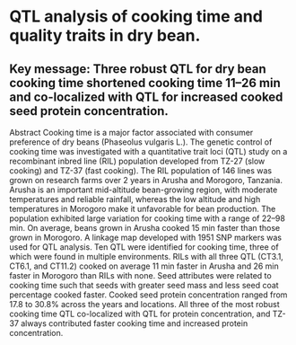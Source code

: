 # QTL analysis of cooking time and quality traits in dry bean.


## Key message: Three robust QTL for dry bean cooking time shortened cooking time 11–26 min and co-localized with QTL for increased cooked seed protein concentration.

Abstract Cooking time is a major factor associated with consumer preference of dry beans (Phaseolus vulgaris L.). The genetic control of cooking time was investigated with a quantitative trait loci (QTL) study on a recombinant inbred line (RIL) population developed from TZ-27 (slow cooking) and TZ-37 (fast cooking). The RIL population of 146 lines was grown on research farms over 2 years in Arusha and Morogoro, Tanzania. Arusha is an important mid-altitude bean-growing region, with moderate temperatures and reliable rainfall, whereas the low altitude and high temperatures in Morogoro make it unfavorable for bean production. The population exhibited large variation for cooking time with a range of 22–98 min. On average, beans grown in Arusha cooked 15 min faster than those grown in Morogoro. A linkage map developed with 1951 SNP markers was used for QTL analysis. Ten QTL were identified for cooking time, three of which were found in multiple environments. RILs with all three QTL (CT3.1, CT6.1, and CT11.2) cooked on average 11 min faster in Arusha and 26 min faster in Morogoro than RILs with none. Seed attributes were related to cooking time such that seeds with greater seed mass and less seed coat percentage cooked faster. Cooked seed protein concentration ranged from 17.8 to 30.8% across the years and locations. All three of the most robust cooking time QTL co-localized with QTL for protein concentration, and TZ-37 always contributed faster cooking time and increased protein concentration.
